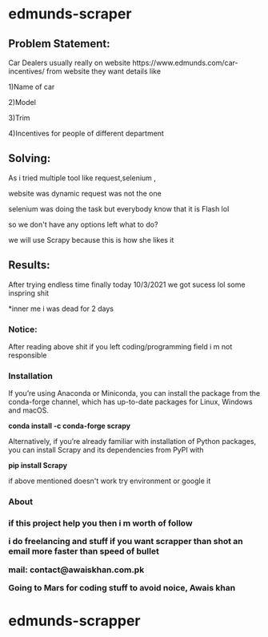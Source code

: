 # edmunds-scraper
<h2>Problem Statement:</h2>
<p>Car Dealers usually really on website https://www.edmunds.com/car-incentives/ from website they want details like </p>
  <p>1)Name of car</p>
  <p>2)Model</p>
  <p>3)Trim</p>
  <p>4)Incentives for people of different department </p>

<h2>Solving:</h2>
<p>As i tried multiple tool like request,selenium ,</p>
 <p> website was dynamic request was not the one</p>
 <p> selenium was doing the task but everybody know that it is Flash lol</p>
 <p> so we don't have any options left what to do?</p>
 <p> we will use Scrapy because this is how she likes it </p>
</p>
<h2>Results:</h2>
<p>After trying endless time finally today 10/3/2021 we got sucess lol some inspring shit </p>
  <p>*inner me i was dead for 2 days</p>
</p>
<h3>Notice:</h3>
<p>After reading above shit if you left coding/programming field i m not responsible </p>
<h3>Installation</h3>
<p>If you’re using Anaconda or Miniconda, you can install the package from the conda-forge channel, which has up-to-date packages for Linux, Windows and macOS.</p>
<p><b>conda install -c conda-forge scrapy</b></p>
<p>Alternatively, if you’re already familiar with installation of Python packages, you can install Scrapy and its dependencies from PyPI with</p>
<p><b>pip install Scrapy</b></p>
<p>if above mentioned doesn't work try environment or google it</p>
<h3>About<h3>
  <p>if this project help you then i m worth of follow </p>
  <p>i do freelancing and stuff if you want scrapper than shot an email more faster than speed of bullet </P>
  <p>mail: contact@awaiskhan.com.pk</p>
  <p>Going to Mars for coding stuff to avoid noice, Awais khan</p> 



# edmunds-scrapper

